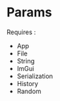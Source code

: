 # Params

Requires :
  - App
  - File
  - String
  - ImGui
  - Serialization
  - History
  - Random
